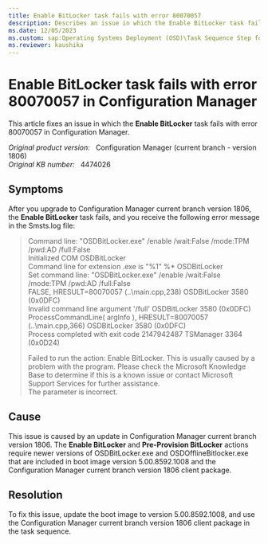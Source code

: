 ```yaml
---
title: Enable BitLocker task fails with error 80070057
description: Describes an issue in which the Enable BitLocker task fails with error 80070057 in Configuration Manager.
ms.date: 12/05/2023
ms.custom: sap:Operating Systems Deployment (OSD)\Task Sequence Step for BitLocker
ms.reviewer: kaushika
---
```

# Enable BitLocker task fails with error 80070057 in Configuration Manager

This article fixes an issue in which the **Enable BitLocker** task fails with error 80070057 in Configuration Manager.

_Original product version:_ &nbsp; Configuration Manager (current branch - version 1806)  
_Original KB number:_ &nbsp; 4474026

## Symptoms

After you upgrade to Configuration Manager current branch version 1806, the **Enable BitLocker** task fails, and you receive the following error message in the Smsts.log file:

> Command line: "OSDBitLocker.exe" /enable /wait:False /mode:TPM /pwd:AD /full:False  
> Initialized COM OSDBitLocker  
> Command line for extension .exe is "%1" %* OSDBitLocker  
> Set command line: "OSDBitLocker.exe" /enable /wait:False /mode:TPM /pwd:AD /full:False  
> FALSE, HRESULT=80070057 (..\main.cpp,238) OSDBitLocker  3580 (0x0DFC)  
> Invalid command line argument '/full' OSDBitLocker 3580 (0x0DFC)  
> ProcessCommandLine( argInfo ), HRESULT=80070057 (..\main.cpp,366) OSDBitLocker 3580 (0x0DFC)  
> Process completed with exit code 2147942487 TSManager 3364 (0x0D24)
>
> Failed to run the action: Enable BitLocker. This is usually caused by a problem with the program. Please check the Microsoft Knowledge Base to determine if this is a known issue or contact Microsoft Support Services for further assistance.  
> The parameter is incorrect.

## Cause

This issue is caused by an update in Configuration Manager current branch version 1806. The **Enable BitLocker** and **Pre-Provision BitLocker** actions require newer versions of OSDBitLocker.exe and OSDOfflineBitlocker.exe that are included in boot image version 5.00.8592.1008 and the Configuration Manager current branch version 1806 client package.

## Resolution

To fix this issue, update the boot image to version 5.00.8592.1008, and use the Configuration Manager current branch version 1806 client package in the task sequence.

